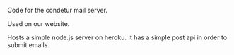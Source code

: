 Code for the condetur mail server.

Used on our website.

Hosts a simple node.js server on heroku. It has a simple post api in order to submit emails.
